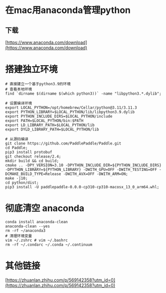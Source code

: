 # 在mac用anaconda管理python


## 下载
[https://www.anaconda.com/download](https://www.anaconda.com/download)

# 搭建独立环境
```shell
# 直接建立一个基于python3.9的环境
# 查看本地环境
find `dirname $(dirname $(which python3))` -name "libpython3.*.dylib";

# 设置编译环境
export LOCAL_PYTHON=/opt/homebrew/Cellar/python@3.11/3.11.3
export PYTHON_LIBRARY=$LOCAL_PYTHON/lib/libpython3.9.dylib
export PYTHON_INCLUDE_DIRS=$LOCAL_PYTHON/include
export PATH=$LOCAL_PYTHON/bin:$PATH
export LD_LIBRARY_PATH=$LOCAL_PYTHON/lib
export DYLD_LIBRARY_PATH=$LOCAL_PYTHON/lib

# 从源码编译
git clone https://github.com/PaddlePaddle/Paddle.git
cd Paddle;
pip3 install protobuf
git checkout release/2.4;
mkdir build && cd build;
cmake .. -DPY_VERSION=3.10 -DPYTHON_INCLUDE_DIR=${PYTHON_INCLUDE_DIRS} -DPYTHON_LIBRARY=${PYTHON_LIBRARY} -DWITH_GPU=OFF -DWITH_TESTING=OFF -DCMAKE_BUILD_TYPE=Release -DWITH_AVX=OFF -DWITH_ARM=ON;
make -j10;
cd python/dist;
pip3 install -U paddlepaddle-0.0.0-cp310-cp310-macosx_13_0_arm64.whl;
```


# 彻底清空 anaconda
```shell
conda install anaconda-clean
anaconda-clean --yes
rm -rf ~/anaconda3
# 清理环境变量
vim ~/.zshrc # vim ~/.bashrc
rm -rf ~/.condarc ~/.conda ~/.continuum
```



# 其他链接
[https://zhuanlan.zhihu.com/p/569142358?utm_id=0](https://zhuanlan.zhihu.com/p/569142358?utm_id=0)
